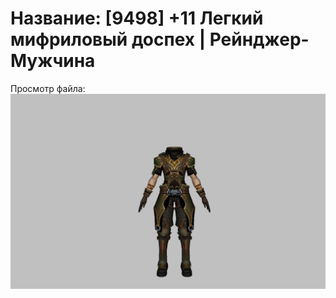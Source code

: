 # Название: [9498] +11 Легкий мифриловый доспех | Рейнджер-Мужчина

Просмотр файла:
![p020021.png](p020021.png)